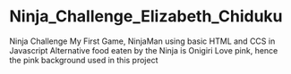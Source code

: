 # Ninja_Challenge_Elizabeth_Chiduku
Ninja Challenge My First Game, NinjaMan using basic HTML and CCS in Javascript
Alternative food eaten by the Ninja is Onigiri
Love pink, hence the pink background used in this project
